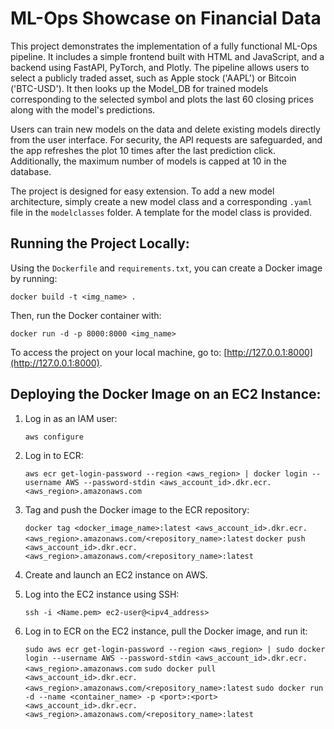 # ML-Ops Showcase on Financial Data

This project demonstrates the implementation of a fully functional ML-Ops pipeline. It includes a simple frontend built with HTML and JavaScript, and a backend using FastAPI, PyTorch, and Plotly. The pipeline allows users to select a publicly traded asset, such as Apple stock ('AAPL') or Bitcoin ('BTC-USD'). It then looks up the Model_DB for trained models corresponding to the selected symbol and plots the last 60 closing prices along with the model's predictions.

Users can train new models on the data and delete existing models directly from the user interface. For security, the API requests are safeguarded, and the app refreshes the plot 10 times after the last prediction click. Additionally, the maximum number of models is capped at 10 in the database.

The project is designed for easy extension. To add a new model architecture, simply create a new model class and a corresponding `.yaml` file in the `modelclasses` folder. A template for the model class is provided.

## Running the Project Locally:

Using the `Dockerfile` and `requirements.txt`, you can create a Docker image by running:


`docker build -t <img_name> .`


Then, run the Docker container with:

`docker run -d -p 8000:8000 <img_name>`


To access the project on your local machine, go to: [http://127.0.0.1:8000](http://127.0.0.1:8000).

## Deploying the Docker Image on an EC2 Instance:

1. Log in as an IAM user:

    `aws configure`
    

2. Log in to ECR:

    `aws ecr get-login-password --region <aws_region> | docker login --username AWS --password-stdin <aws_account_id>.dkr.ecr.<aws_region>.amazonaws.com`
   

3. Tag and push the Docker image to the ECR repository:

    `docker tag <docker_image_name>:latest <aws_account_id>.dkr.ecr.<aws_region>.amazonaws.com/<repository_name>:latest`
    `docker push <aws_account_id>.dkr.ecr.<aws_region>.amazonaws.com/<repository_name>:latest`
    

4. Create and launch an EC2 instance on AWS.

5. Log into the EC2 instance using SSH:

    `ssh -i <Name.pem> ec2-user@<ipv4_address>`
    
    

6. Log in to ECR on the EC2 instance, pull the Docker image, and run it:

    `sudo aws ecr get-login-password --region <aws_region> | sudo docker login --username AWS --password-stdin <aws_account_id>.dkr.ecr.<aws_region>.amazonaws.com`
    `sudo docker pull <aws_account_id>.dkr.ecr.<aws_region>.amazonaws.com/<repository_name>:latest`
    `sudo docker run -d --name <container_name> -p <port>:<port> <aws_account_id>.dkr.ecr.<aws_region>.amazonaws.com/<repository_name>:latest`